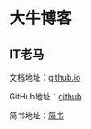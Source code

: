 # 大牛博客
## IT老马
文档地址：[github.io](https://malun666.github.io)

GitHub地址：[github](https://github.com/malun666/malun666.github.com)

简书地址：[简书](https://www.jianshu.com/u/cb593334c8bc)
